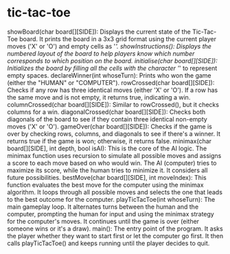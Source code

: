 # tic-tac-toe
showBoard(char board[][SIDE]):
Displays the current state of the Tic-Tac-Toe board. It prints the board in a 3x3 grid format using the current player moves ('X' or 'O') and empty cells as '*'.
showInstructions():
Displays the numbered layout of the board to help players know which number corresponds to which position on the board.
initialise(char board[][SIDE]):
Initializes the board by filling all the cells with the character '*' to represent empty spaces.
declareWinner(int whoseTurn):
Prints who won the game (either the "HUMAN" or "COMPUTER").
rowCrossed(char board[][SIDE]):
Checks if any row has three identical moves (either 'X' or 'O'). If a row has the same move and is not empty, it returns true, indicating a win.
columnCrossed(char board[][SIDE]):
Similar to rowCrossed(), but it checks columns for a win.
diagonalCrossed(char board[][SIDE]):
Checks both diagonals of the board to see if they contain three identical non-empty moves ('X' or 'O').
gameOver(char board[][SIDE]):
Checks if the game is over by checking rows, columns, and diagonals to see if there's a winner. It returns true if the game is won; otherwise, it returns false.
minimax(char board[][SIDE], int depth, bool isAI):
This is the core of the AI logic. The minimax function uses recursion to simulate all possible moves and assigns a score to each move based on who would win. The AI (computer) tries to maximize its score, while the human tries to minimize it. It considers all future possibilities.
bestMove(char board[][SIDE], int moveIndex):
This function evaluates the best move for the computer using the minimax algorithm. It loops through all possible moves and selects the one that leads to the best outcome for the computer.
playTicTacToe(int whoseTurn):
The main gameplay loop. It alternates turns between the human and the computer, prompting the human for input and using the minimax strategy for the computer's moves. It continues until the game is over (either someone wins or it's a draw).
main():
The entry point of the program. It asks the player whether they want to start first or let the computer go first. It then calls playTicTacToe() and keeps running until the player decides to quit.
